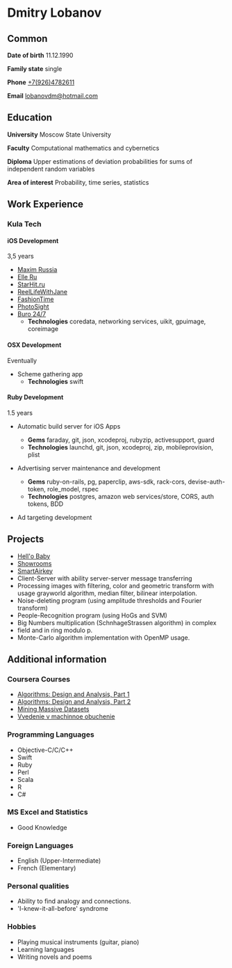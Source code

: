 # Dmitry Lobanov

## Common
**Date of birth**
11.12.1990

**Family state**
single

**Phone**
[+7(926)4782611](tel:+7(926)4782611)

**Email**
[lobanovdm@hotmail.com](mailto:lobanovdm@hotmail.com)

## Education
**University**
Moscow State University

**Faculty**
Computational mathematics and cybernetics

**Diploma**
Upper estimations of deviation probabilities for sums of independent random variables

**Area of interest**
Probability, time series, statistics

## Work Experience

### Kula Tech

#### iOS Development
3,5 years

* [Maxim Russia](https://itunes.apple.com/ru/app/maxim-russia-samyj-citaemyj/id629947544?mt=8&uo=4)
* [Elle Ru](https://itunes.apple.com/ru/app/elle.ru-sajt-no1-o-mode-krasote/id811246690?mt=8&uo=4)
* [StarHit.ru](https://itunes.apple.com/ru/app/starhit.ru-novosti-sou-biznesa/id720675363?mt=8&uo=4)
* [ReelLifeWithJane](https://itunes.apple.com/ru/app/reel-life-with-jane/id778476772?mt=8&uo=4)
* [FashionTime](https://itunes.apple.com/ru/app/fashion-time-novosti-mody/id807451382?mt=8&uo=4)
* [PhotoSight](https://itunes.apple.com/ru/app/fotosajt/id763559204?mt=8&uo=4)
* [Buro 24/7](https://itunes.apple.com/ru/app/buro-24-7/id926285326?mt=8&uo=4)
	* **Technologies** coredata, networking services, uikit, gpuimage, coreimage

#### OSX Development
Eventually

* Scheme gathering app
	* **Technologies** swift

#### Ruby Development
1.5 years

* Automatic build server for iOS Apps
	* **Gems** faraday, git, json, xcodeproj, rubyzip, activesupport, guard
	* **Technologies** launchd, git, json, xcodeproj, zip, mobileprovision, plist

* Advertising server maintenance and development
	* **Gems** ruby-on-rails, pg, paperclip, aws-sdk, rack-cors, devise-auth-token, role_model, rspec
	* **Technologies** postgres, amazon web services/store, CORS, auth tokens, BDD
* Ad targeting development

## Projects
* [Hell\'o Baby](https://itunes.apple.com/app/hello-baby-interactive-baby/id898977963?l=ru&ls=1&mt=8)
* [Showrooms](https://itunes.apple.com/us/app/showrooms-servis-udobnogo/id659578469?l=ru&ls=1&mt=8)
* [SmartAirkey](pages/apps/smartairkey.html)
* Client-Server with ability server-server message transferring
* Processing images with filtering, color and geometric transform with usage grayworld algorithm, median filter, bilinear interpolation.
* Noise-deleting program (using amplitude thresholds and Fourier transform)
* People-Recognition program (using HoGs and SVM)
* Big Numbers multiplication (SchnhageStrassen algorithm) in complex
* field and in ring modulo p.
* Monte-Carlo algorithm implementation with OpenMP usage.

## Additional information

### Coursera Courses
* [Algorithms\: Design and Analysis\, Part 1](https://drive.google.com/file/d/0B3YcTFqe25wgSng4NG5VRUFRclU/view?usp=sharing)
* [Algorithms\: Design and Analysis\, Part 2](https://drive.google.com/file/d/0B3YcTFqe25wgX21ScnhnZHB0eGM/view?usp=sharing)
* [Mining Massive Datasets](https://drive.google.com/file/d/0B3YcTFqe25wgV0xPRnRUU2tnQ1U/view?usp=sharing)
* [Vvedenie v machinnoe obuchenie](https://www.coursera.org/account/accomplishments/verify/KFKRUVJM4WFV)

### Programming Languages
* Objective-C/C/C++
* Swift
* Ruby
* Perl
* Scala
* R
* C#

### MS Excel and Statistics
* Good Knowledge

### Foreign Languages
* English (Upper-Intermediate)
* French (Elementary)

### Personal qualities
* Ability to find analogy and connections.
* \'I-knew-it-all-before\' syndrome

### Hobbies
* Playing musical instruments (guitar, piano)
* Learning languages
* Writing novels and poems